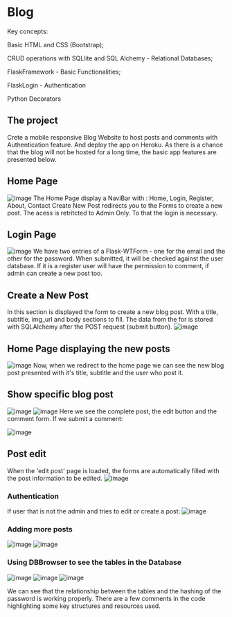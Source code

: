 # Blog
Key concepts:

Basic HTML and CSS (Bootstrap);

CRUD operations with SQLlite and SQL Alchemy - Relational Databases;

FlaskFramework - Basic Functionalities;

FlaskLogin -  Authentication

Python Decorators



## The project
Crete a mobile responsive Blog Website to host posts and comments with Authentication feature. And deploy the app on Heroku. As there is a chance that the blog will not be hosted for a long time, the basic app features are presented below.

## Home Page
![image](https://user-images.githubusercontent.com/124715795/236660267-80a4c79d-b78f-4eae-8976-9f2c0ded2156.png)
The Home Page display a NaviBar with : Home, Login, Register, About, Contact
Create New Post redirects you to the Forms to create a new post. The acess is retritcted to Admin Only. To that the login is necessary.

## Login Page
![image](https://user-images.githubusercontent.com/124715795/236660501-8bb8fab5-7ab1-41fa-a1be-890e2f093f4e.png)
We have two entries of a Flask-WTForm - one for the email and the other for the password. When submitted, it will be checked against the user database. If it is a register user will have the permission to comment, if admin can create a new post too.

## Create a New Post
In this section is displayed the form to create a new blog post. With a title, subtitle, img_url and body sections to fill. The data from the for is stored with SQLAlchemy after the POST request (submit button).
![image](https://user-images.githubusercontent.com/124715795/236661457-af44a703-cff9-45e6-87b1-c4856bd20914.png)

## Home Page displaying the new posts

![image](https://user-images.githubusercontent.com/124715795/236661844-7d4bceea-6490-45e3-b430-28c3eaa0670c.png)
Now, when we redirect to the home page we can see the new blog post presented with it's title, subtitle and the user who post it.

## Show specific blog post
![image](https://user-images.githubusercontent.com/124715795/236662545-85c90d50-96c5-45b4-b04b-891d6e4507d6.png)
![image](https://user-images.githubusercontent.com/124715795/236662570-39b78373-3483-4769-9d83-d55bbe6e45b1.png)
Here we see the complete post, the edit button and the comment form. If we submit a comment:

![image](https://user-images.githubusercontent.com/124715795/236662654-2127e708-c228-4d2f-8ed1-8479cf02fc6f.png)

## Post edit
When the 'edit post' page is loaded, the forms are automatically filled with the post information to be edited.
![image](https://user-images.githubusercontent.com/124715795/236663985-fb166d3e-18d8-440e-8906-553b15e68405.png)

### Authentication 
If user that is not the admin and tries to edit or create a post:
![image](https://user-images.githubusercontent.com/124715795/236662839-bf4238a4-5c35-4733-9313-849ab3e2a022.png)

### Adding more posts
![image](https://user-images.githubusercontent.com/124715795/236663264-a5ba09b3-10d9-4b7b-8606-9ca73b9058c5.png)
![image](https://user-images.githubusercontent.com/124715795/236663308-ec722ff9-54fc-44a3-8e9e-c4b57ef7d93d.png)

### Using DBBrowser to see the tables in the Database
![image](https://user-images.githubusercontent.com/124715795/236663557-ba999442-c184-42e7-a6ee-e42dcd146280.png)
![image](https://user-images.githubusercontent.com/124715795/236663573-eeda8727-cf18-4043-8b67-284e28437dfd.png)
![image](https://user-images.githubusercontent.com/124715795/236663604-33ae6b7c-decf-4074-82c1-9869482bb730.png)

We can see that the relationship between the tables and the hashing of the password is working properly.
There are a few comments in the code highlighting some key structures and resources used.


